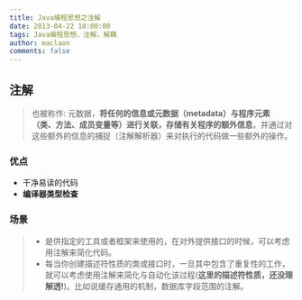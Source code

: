 ```yaml
---
title: Java编程思想之注解
date: 2013-04-22 10:00:00
tags: Java编程思想，注解，解耦
author: maclaon
comments: false
---
```

## 注解
> 也被称作: 元数据，**将任何的信息或元数据（metadata）与程序元素（类、方法、成员变量等）进行关联，存储有关程序的额外信息**，并通过对这些额外的信息的捕捉（注解解析器）来对执行的代码做一些额外的操作。

### 优点
+ 干净易读的代码
+ **编译器类型检查**

### 场景
> + 是供指定的工具或者框架来使用的，在对外提供接口的时候，可以考虑用注解来简化代码。
> + 每当你创建描述符性质的类或接口时，一旦其中包含了重复性的工作，就可以考虑使用注解来简化与自动化该过程(**这里的描述符性质，还没理解透!**)。比如说缓存通用的机制，数据库字段范围的注解。